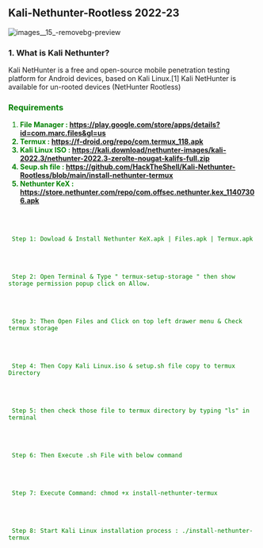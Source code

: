 <h2>Kali-Nethunter-Rootless 2022-23</h2>

![images__15_-removebg-preview](https://user-images.githubusercontent.com/112896690/188809375-a1f5bb0b-fe0b-46c0-9791-35c07bcf42d1.png)

<H3> 1. What is Kali Nethunter? </h3>
 <P> Kali NetHunter is a free and open-source mobile penetration testing platform for Android devices, based on Kali Linux.[1] Kali NetHunter is available for un-rooted devices (NetHunter Rootless) </p>

<h3> <font color="green"> Requirements </h3>

1. <B> File Manager : https://play.google.com/store/apps/details?id=com.marc.files&gl=us
2. Termux : https://f-droid.org/repo/com.termux_118.apk
3. Kali Linux ISO : https://kali.download/nethunter-images/kali-2022.3/nethunter-2022.3-zerolte-nougat-kalifs-full.zip
4. Seup.sh file : https://github.com/HackTheShell/Kali-Nethunter-Rootless/blob/main/install-nethunter-termux
5. Nethunter KeX : https://store.nethunter.com/repo/com.offsec.nethunter.kex_11407306.apk
</b>

<br>
<br>
     
     Step 1: Dowload & Install Nethunter KeX.apk | Files.apk | Termux.apk
<br>
<br> 
     
     Step 2: Open Terminal & Type " termux-setup-storage " then show storage permission popup click on Allow.
<br>
<br>

     Step 3: Then Open Files and Click on top left drawer menu & Check termux storage
<br>
<br>
 
     Step 4: Then Copy Kali Linux.iso & setup.sh file copy to termux Directory
<br>
<br>
     
     
     Step 5: then check those file to termux directory by typing "ls" in terminal
     
<br>
<br>

     Step 6: Then Execute .sh File with below command
<br>
<br>

     Step 7: Execute Command: chmod +x install-nethunter-termux
<br>
<br>
     
     Step 8: Start Kali Linux installation process : ./install-nethunter-termux
   
 
 <BR>
